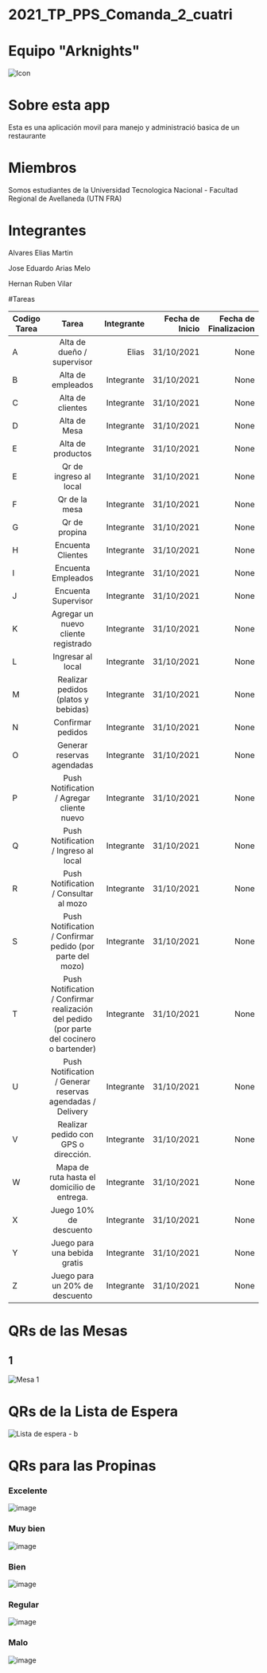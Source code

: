 # 2021_TP_PPS_Comanda_2_cuatri
# Equipo "Arknights"

![Icon](https://user-images.githubusercontent.com/36265028/140659793-70f971d6-8814-48cc-8bcc-be0ca936ad2a.png)

# Sobre esta app
Esta es una aplicación movil para manejo y administració basica de un restaurante

# Miembros
Somos estudiantes de la Universidad Tecnologica Nacional - Facultad Regional de Avellaneda (UTN FRA)

# Integrantes
Alvares Elias Martin

Jose Eduardo Arias Melo

Hernan Ruben Vilar

#Tareas

| Codigo Tarea       | Tarea          | Integrante  | Fecha de Inicio  | Fecha de Finalizacion |
| ------------- |:-------------:| -----:|-----:|-----:|
| A | Alta de dueño / supervisor                                                                | Elias      | 31/10/2021 | None |
| B | Alta de empleados                                                                         | Integrante | 31/10/2021 | None |
| C | Alta de clientes                                                                          | Integrante | 31/10/2021 | None |
| D | Alta de Mesa                                                                              | Integrante | 31/10/2021 | None |
| E | Alta de productos                                                                         | Integrante | 31/10/2021 | None |
| E | Qr de ingreso al local                                                                    | Integrante | 31/10/2021 | None |
| F | Qr de la mesa                                                                             | Integrante | 31/10/2021 | None |
| G | Qr de propina                                                                             | Integrante | 31/10/2021 | None |
| H | Encuenta Clientes                                                                         | Integrante | 31/10/2021 | None |
| I | Encuenta Empleados                                                                        | Integrante | 31/10/2021 | None |
| J | Encuenta Supervisor                                                                       | Integrante | 31/10/2021 | None |
| K | Agregar un nuevo cliente registrado                                                       | Integrante | 31/10/2021 | None |
| L | Ingresar al local                                                                         | Integrante | 31/10/2021 | None |
| M | Realizar pedidos (platos y bebidas)                                                       | Integrante | 31/10/2021 | None |
| N | Confirmar pedidos                                                                         | Integrante | 31/10/2021 | None |
| O | Generar reservas agendadas                                                                | Integrante | 31/10/2021 | None |
| P | Push Notification / Agregar cliente nuevo                                                 | Integrante | 31/10/2021 | None |
| Q | Push Notification / Ingreso al local                                                      | Integrante | 31/10/2021 | None |
| R | Push Notification / Consultar al mozo                                                     | Integrante | 31/10/2021 | None |
| S | Push Notification / Confirmar pedido (por parte del mozo)                                 | Integrante | 31/10/2021 | None |
| T | Push Notification / Confirmar realización del pedido (por parte del cocinero o bartender) | Integrante | 31/10/2021 | None |
| U | Push Notification / Generar reservas agendadas / Delivery                                 | Integrante | 31/10/2021 | None |
| V | Realizar pedido con GPS o dirección.                                                      | Integrante | 31/10/2021 | None |
| W | Mapa de ruta hasta el domicilio de entrega.                                               | Integrante | 31/10/2021 | None |
| X | Juego 10% de descuento                                                                    | Integrante | 31/10/2021 | None |
| Y | Juego para una bebida gratis                                                              | Integrante | 31/10/2021 | None |
| Z | Juego para un 20% de descuento                                                            | Integrante | 31/10/2021 | None |

# QRs de las Mesas
## 1
![Mesa 1](https://user-images.githubusercontent.com/36265028/142366336-ee1fc0f4-61ad-4a63-9a06-7f6e2483717e.png)



# QRs de la Lista de Espera 
![Lista de espera - b](https://user-images.githubusercontent.com/36265028/142366226-42edbeae-288a-4fa2-8cc6-be810a081c1d.png)


# QRs para las Propinas

### Excelente 
![image](https://user-images.githubusercontent.com/36265028/142366410-efb0a298-9813-46ec-9b5c-4b8fe92e8f88.png)


### Muy bien 
![image](https://user-images.githubusercontent.com/36265028/142366514-fa570a35-ef48-496f-a674-8a8e968425ca.png)


### Bien 
![image](https://user-images.githubusercontent.com/36265028/142366559-619883a3-dd3a-4c47-9554-3dd8d4a66db2.png)


### Regular 
![image](https://user-images.githubusercontent.com/36265028/142366602-199b52c1-08e1-4fe5-b236-c772c4cec84c.png)


### Malo 
![image](https://user-images.githubusercontent.com/36265028/142366663-fbe58bb0-dfad-4dd1-8dc2-0e51a9abfe0c.png)


